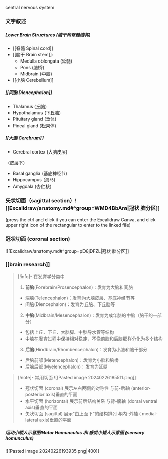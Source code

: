 central nervous system

### 文字叙述
##### Lower Brain Structures (脑干和脊髓结构)

- [[脊髓 Spinal cord]]
- [[脑干 Brain stem]]:
    - Medulla oblongata (延髓)
    - Pons (脑桥)
    - Midbrain (中脑)
- [[小脑 Cerebellum]]

##### [[间脑 Diencephalon]]

- Thalamus (丘脑)
- Hypothalamus (下丘脑)
- Pituitary gland (垂体)
- Pineal gland (松果体)

#####  [[大脑  Cerebrum]]

- Cerebral cortex (大脑皮层)

（皮层下）
- Basal ganglia (基底神经节)
- Hippocampus (海马)
- Amygdala (杏仁核)

### 矢状切面（sagittal section）![[Excalidraw/anatomy.md#^group=WMD4BbAm|冠状 脑分区]]

(press the ctrl and click it you can enter the Excalidraw Canva, 
and click upper right icon of the rectangular to enter to the linked file)

### 冠状切面 (coronal section)
![[Excalidraw/anatomy.md#^group=pD8jDFZL|冠状 脑分区]]

### [[brain research]]

> [!info]- 在发育学分类中
> 
> 1. **前脑**(Forebrain/Prosencephalon)：发育为大脑和间脑
> 
> - 端脑(Telencephalon)：发育为大脑皮层、基底神经节等
> - 间脑(Diencephalon)：发育为丘脑、下丘脑等
> 
> 2. **中脑**(Midbrain/Mesencephalon)：发育为成年脑的中脑（脑干的一部分）
> 
> - 包括上丘、下丘、大脑脚、中脑导水管等结构
> - 中脑在发育过程中保持相对稳定，不像前脑和后脑那样分化为多个结构
> 
> 3. **后脑**(Hindbrain/Rhombencephalon)：发育为小脑和脑干部分
> 
> - 后脑前部(Metencephalon)：发育为小脑和脑桥
> - 后脑后部(Myelencephalon)：发育为延髓

> [!note]- 常用切面
> ![[Pasted image 20240226185511.png]]
>- 冠状切面 (coronal)            展示左右两侧的对称性
>	与前-后轴 (anterior-posterior axis)垂直的平面
>- 水平切面 (horizontal)         展示前后结构关系
>	与背-腹轴 (dorsal­ ventral axis)垂直的平面
> - 矢状切面 (sagittal)  展示"由上至下"的结构排列
>	与内-外轴 ( medial-lateral axis)垂直的平面


##### 运动小矮人示意图Motor Homunculus 和 感觉小矮人示意图 (sensory homunculus)
![[Pasted image 20240226193935.png|400]]

